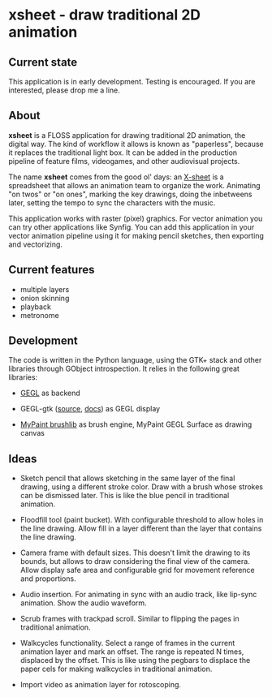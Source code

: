 xsheet - draw traditional 2D animation
======================================

Current state
-------------

This application is in early development.  Testing is encouraged.  If
you are interested, please drop me a line.

About
-----

**xsheet** is a FLOSS application for drawing traditional 2D
animation, the digital way.  The kind of workflow it allows is known
as "paperless", because it replaces the traditional light box.  It can
be added in the production pipeline of feature films, videogames, and
other audiovisual projects.

The name **xsheet** comes from the good ol' days: an
[X-sheet](http://en.wikipedia.org/wiki/Exposure_sheet) is a
spreadsheet that allows an animation team to organize the
work. Animating "on twos" or "on ones", marking the key drawings,
doing the inbetweens later, setting the tempo to sync the characters
with the music.

This application works with raster (pixel) graphics.  For vector
animation you can try other applications like Synfig.  You can add
this application in your vector animation pipeline using it for making
pencil sketches, then exporting and vectorizing.

Current features
----------------

- multiple layers
- onion skinning
- playback
- metronome

Development
-----------

The code is written in the Python language, using the GTK+ stack and
other libraries through GObject introspection.  It relies in the
following great libraries:

- [GEGL](http://www.gegl.org/) as backend

- GEGL-gtk ([source](https://git.gnome.org/browse/gegl-gtk/),
  [docs](http://www.gegl.org/gegl-gtk/)) as GEGL display

- [MyPaint brushlib](http://wiki.mypaint.info/Development/Documentation/Brushlib)
  as brush engine, MyPaint GEGL Surface as drawing canvas

Ideas
-----

- Sketch pencil that allows sketching in the same layer of the final
  drawing, using a different stroke color.  Draw with a brush whose
  strokes can be dismissed later.  This is like the blue pencil in
  traditional animation.

- Floodfill tool (paint bucket).  With configurable threshold to allow
  holes in the line drawing.  Allow fill in a layer different than the
  layer that contains the line drawing.

- Camera frame with default sizes.  This doesn't limit the drawing to
  its bounds, but allows to draw considering the final view of the
  camera.  Allow display safe area and configurable grid for movement
  reference and proportions.

- Audio insertion.  For animating in sync with an audio track, like
  lip-sync animation.  Show the audio waveform.

- Scrub frames with trackpad scroll.  Similar to flipping the pages in
  traditional animation.

- Walkcycles functionality.  Select a range of frames in the current
  animation layer and mark an offset.  The range is repeated N times,
  displaced by the offset.  This is like using the pegbars to displace
  the paper cels for making walkcycles in traditional animation.

- Import video as animation layer for rotoscoping.
